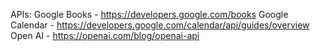 APIs:   Google Books - https://developers.google.com/books
        Google Calendar - https://developers.google.com/calendar/api/guides/overview 
        Open AI - https://openai.com/blog/openai-api